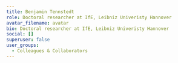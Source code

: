 ```yaml
---
title: Benjamin Tennstedt
role: Doctoral researcher at IfE, Leibniz Univeristy Hannover
avatar_filename: avatar
bio: Doctoral researcher at IfE, Leibniz Univeristy Hannover
social: []
superuser: false
user_groups:
  - Colleagues & Collaborators
---
```

